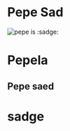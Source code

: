 # Pepe Sad

![]({{site.baseurl}}/images/pepela.png "pepe is :sadge:")


# Pepela
## Pepe saed
# sadge